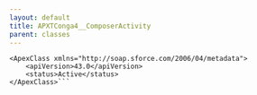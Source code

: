 ```yaml
---
layout: default
title: APXTConga4__ComposerActivity
parent: classes
---
```


```<?xml version="1.0" encoding="UTF-8"?>
<ApexClass xmlns="http://soap.sforce.com/2006/04/metadata">
    <apiVersion>43.0</apiVersion>
    <status>Active</status>
</ApexClass>```
